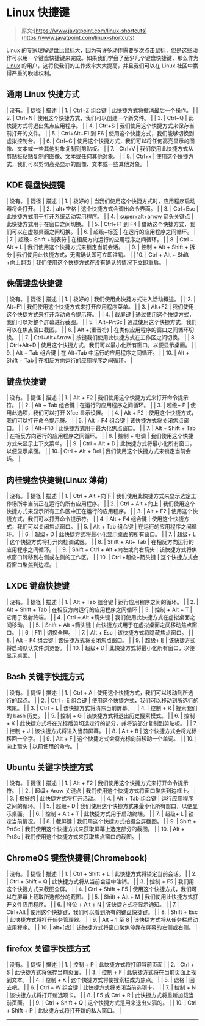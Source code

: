 # Linux 快捷键

> 原文:[https://www.javatpoint.com/linux-shortcuts](https://www.javatpoint.com/linux-shortcuts)

Linux 的专家理解键盘比鼠标大，因为有许多动作需要多次点击鼠标，但是这些动作可以用一个键盘快捷键来完成。如果我们学会了至少几个键盘快捷键，那么作为 [Linux](https://www.javatpoint.com/linux-tutorial) 的用户，这将使我们的工作效率大大提高，并且我们可以在 Linux 社区中赢得严重的吹嘘权利。

## 通用 Linux 快捷方式

| 没有。 | 捷径 | 描述 |
| 1. | Ctrl+Z 组合键 | 此快捷方式将撤消最后一个操作。 |
| 2. | Ctrl+N | 使用这个快捷方式，我们可以创建一个新文件。 |
| 3. | Ctrl+Q | 此快捷方式将退出焦点应用程序。 |
| 4. | Ctrl+S | 我们使用这个快捷方式来保存当前打开的文件。 |
| 5. | Ctrl+Alt+F1 到 F6 | 使用这个快捷方式，我们能够切换到虚拟控制台。 |
| 6. | Ctrl+C | 使用这个快捷方式，我们可以将任何高亮显示的图像、文本或一些其他对象复制到剪贴板。 |
| 7. | Ctrl+V | 我们使用此快捷方式从剪贴板粘贴复制的图像、文本或任何其他对象。 |
| 8. | Ctrl+x | 使用这个快捷方式，我们可以剪切高亮显示的图像、文本或一些其他对象。 |

## KDE 键盘快捷键

| 没有。 | 捷径 | 描述 |
| 1. | 极好的 | 当我们使用这个快捷方式时，应用程序启动器将会打开。 |
| 2. | alt+空格 | 这个快捷方式会调出命令界面。 |
| 3. | Ctrl+Esc | 此快捷方式用于打开系统活动实用程序。 |
| 4. | super+alt+arrow 箭头关键点 | 此快捷方式用于在窗口之间切换。 |
| 5. | Ctrl+F1 到 F4 | 借助这个快捷方式，我们可以在虚拟桌面之间切换。 |
| 6. | 超级+标签 | 在运行的应用程序之间循环。 |
| 7. | 超级+ Shift +制表符 | 在相反方向运行的应用程序之间循环。 |
| 8. | Ctrl + Alt + L | 我们使用这个快捷方式来锁定当前会话。 |
| 9. | 控制 + Alt + Shift + 拆分 | 我们使用此快捷方式，无需确认即可立即注销。 |
| 10. | Ctrl + Alt + Shift +向上翻页 | 我们使用这个快捷方式在没有确认的情况下立即重启。 |

## 侏儒键盘快捷键

| 没有。 | 捷径 | 描述 |
| 1. | 极好的 | 我们使用此快捷方式进入活动概述。 |
| 2. | Alt+F1 | 我们使用这个快捷方式来打开应用程序菜单。 |
| 3. | Alt+F2 | 我们使用这个快捷方式来打开浮动命令提示符。 |
| 4. | 截屏键 | 通过使用这个快捷方式，我们可以对整个屏幕进行截图。 |
| 5. | Alt+PrtSc | 通过使用这个快捷方式，我们可以在焦点窗口截图。 |
| 6. | Alt +(重音符) | 在类似应用程序的窗口之间循环切换。 |
| 7. | Ctrl+Alt+Arrow | 按键我们使用此快捷方式在工作区之间切换。 |
| 8. | Ctrl+Alt+D | 使用这个快捷方式，我们可以最小化所有窗口，以便显示桌面。 |
| 9. | Alt + Tab 组合键 | 在 Alt+Tab 中运行的应用程序之间循环。 |
| 10. | Alt + Shift + Tab | 在相反方向运行的应用程序之间循环。 |

## 键盘快捷键

| 没有。 | 捷径 | 描述 |
| 1. | Alt + F2 | 我们使用这个快捷方式来打开命令提示符。 |
| 2. | Alt + Tab 组合键 | 在运行的应用程序之间循环。 |
| 3. | 超级+ P | 使用此选项，我们可以打开 Xfce 显示设置。 |
| 4. | Alt + F2 | 使用这个快捷方式，我们可以打开命令提示符。 |
| 5. | Alt + F4 组合键 | 该快捷方式将关闭焦点窗口。 |
| 6. | Alt+F10 | 此快捷方式用于最大化焦点窗口。 |
| 7. | Alt + Shift + Tab | 在相反方向运行的应用程序之间循环。 |
| 8. | 控制 + 电调 | 我们使用这个快捷方式来显示上下文菜单。 |
| 9. | Ctrl + Alt + D | 此快捷方式将最小化所有窗口，以便显示桌面。 |
| 10. | Ctrl + Alt + Del | 我们使用这个快捷方式来锁定当前会话。 |

## 肉桂键盘快捷键(Linux 薄荷)

| 没有。 | 捷径 | 描述 |
| 1. | Ctrl + Alt +向下 | 我们使用此快捷方式来显示选定工作场所中当前正在运行的所有应用程序。 |
| 2. | Ctrl + Alt +向上 | 我们使用这个快捷方式来显示所有工作区中正在运行的应用程序。 |
| 3. | Alt + F2 | 使用这个快捷方式，我们可以打开命令提示符。 |
| 4. | Alt + F4 组合键 | 使用这个快捷方式，我们可以关闭焦点窗口。 |
| 5. | Alt + Tab 组合键 | 在运行的应用程序之间循环。 |
| 6. | 超级+ D | 此快捷方式将最小化显示桌面的所有窗口。 |
| 7. | 超级+ L | 这个快捷方式将打开肉桂调试器。 |
| 8. | Shift + Alt+ Tab | 在相反方向运行的应用程序之间循环。 |
| 9. | Shift + Ctrl + Alt +向左或向右箭头 | 该快捷方式将焦点窗口转移到右侧或左侧的工作区。 |
| 10. | Ctrl +超级+箭头键 | 这个快捷方式会将窗口聚焦到边框。 |

## LXDE 键盘快捷键

| 没有。 | 捷径 | 描述 |
| 1. | Alt + Tab 组合键 | 运行应用程序之间的循环。 |
| 2. | Alt + Shift + Tab | 在相反方向运行的应用程序之间循环 |
| 3. | 控制 + Alt + T | 它用于发射终端。 |
| 4. | Ctrl + Alt +箭头键 | 我们使用此快捷方式在虚拟桌面之间移动。 |
| 5. | Shift + Alt +箭头键 | 此快捷方式用于在虚拟桌面之间移动焦点窗口。 |
| 6. | F11 | 切换全屏。 |
| 7. | Alt + Esc | 该快捷方式将隐藏焦点窗口。 |
| 8. | Alt + F4 组合键 | 该快捷方式将关闭焦点窗口。 |
| 9. | 超级+ E | 该快捷方式将启动默认文件浏览器。 |
| 10. | 超级+ D | 此快捷方式将最小化所有窗口，以便显示桌面。 |

## Bash 关键字快捷方式

| 没有。 | 捷径 | 描述 |
| 1. | Ctrl + A | 使用这个快捷方式，我们可以移动到所选行的起点。 |
| 2. | Ctrl + E 组合键 | 使用这个快捷方式，我们可以移动到所选行的末尾。 |
| 3. | Ctrl + L | 该快捷方式将清除当前屏幕。 |
| 4. | 控制 + R | 搜索我们的 bash 历史。 |
| 5. | 控制 + G | 该快捷方式将退出历史搜索模式。 |
| 6. | 控制 + K | 此快捷方式将在光标后剪切选定行的部分，并将该部分复制到剪贴板。 |
| 7. | 控制 + J | 该快捷方式将进入当前屏幕。 |
| 8. | Alt + B | 这个快捷方式会将光标移回一个字。 |
| 9. | Alt + F | 这个快捷方式会将光标向前移动一个单词。 |
| 10. | 向上箭头 | 以前使用的命令。 |

## Ubuntu 关键字快捷方式

| 没有。 | 捷径 | 描述 |
| 1. | Alt + F2 | 我们使用这个快捷方式来打开命令提示符。 |
| 2. | 超级+ Arow 关键点 | 我们使用这个快捷方式将窗口聚焦到边框上。 |
| 3. | 极好的 | 此快捷方式将打开活动。 |
| 4. | Alt + Tab 组合键 | 运行应用程序之间的循环。 |
| 5. | 超级+ D | 我们使用这个快捷方式来最小化所有窗口，以便显示桌面。 |
| 6. | 控制 + Alt + T | 此快捷方式用于启动终端。 |
| 7. | 超级+ L | 锁定当前情况。 |
| 8. | 截屏键 | 我们用这个快捷方式拍摄全屏截图。 |
| 9. | Shift + PrtSc | 我们使用这个快捷方式来获取屏幕上选定部分的截图。 |
| 10. | Alt + PrtSc | 我们使用这个快捷方式来获取焦点窗口的截图。 |

## ChromeOS 键盘快捷键(Chromebook)

| 没有。 | 捷径 | 描述 |
| 1. | Ctrl + Shift + L | 此快捷方式将锁定当前会话。 |
| 2. | Ctrl + Shift + Q | 此快捷方式将从当前会话中注销。 |
| 3. | 控制 + F5 | 我们用这个快捷方式来截图全屏。 |
| 4. | Ctrl + Shift + F5 | 使用这个快捷方式，我们可以在屏幕上截取所选部分的截图。 |
| 5. | Shift + Alt + M | 我们使用此快捷方式打开文件应用程序。 |
| 6. | 移位 + Alt + N | 该快捷方式将显示通知。 |
| 7. | Ctrl+Alt | 使用这个快捷键，我们可以看到所有的键盘快捷键。 |
| 8. | Shift + Esc | 此快捷方式将打开任务管理器。 |
| 9. | Alt + 1 至 8 | 该快捷方式将从任务栏启动应用程序。 |
| 10. | alt+[或] | 该快捷方式将窗口聚焦停靠在屏幕的左侧或右侧。 |

## firefox 关键字快捷方式

| 没有。 | 捷径 | 描述 |
| 1. | 控制 + P | 此快捷方式将打印当前页面 |
| 2. | Ctrl + S | 此快捷方式将保存当前页面。 |
| 3. | 控制 + F | 此快捷方式将在当前页面上找到文本。 |
| 4. | 控制 + K | 这个快捷方式将使搜索栏成为焦点。 |
| 5. | 退格 | 回去吧。 |
| 6. | Ctrl + W 组合键 | 此快捷方式将关闭当前选项卡。 |
| 7. | 控制 + N | 该快捷方式将打开新选项卡。 |
| 8. | F5 或 Ctrl + R | 此快捷方式将重新加载当前页面。 |
| 9. | Ctrl + Shift + Q | 这个快捷方式是用来退出火狐的。 |
| 10. | Ctrl + Shift + P | 此快捷方式将打开新的私人窗口。 |

* * *